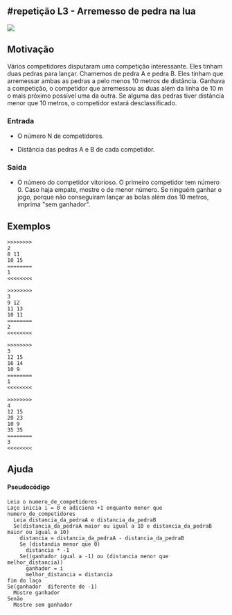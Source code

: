 ## #repetição L3 - Arremesso de pedra na lua


![](__capa.jpg)

## Motivação

Vários competidores disputaram uma competição interessante. Eles tinham duas pedras para lançar. Chamemos de pedra A e pedra B. Eles tinham que arremessar ambas as pedras a pelo menos 10 metros de distância. Ganhava a competição, o competidor que arremessou as duas além da linha de 10 m o mais próximo possível uma da outra. Se alguma das pedras tiver distância menor que 10 metros, o competidor estará desclassificado.

### Entrada

* O número N de competidores.

* Distância das pedras A e B de cada competidor.

### Saida

* O número do competidor vitorioso. O primeiro competidor tem número 0. Caso haja empate, mostre o de menor número. Se ninguém ganhar o jogo, porque não conseguiram lançar as bolas além dos 10 metros, imprima "sem ganhador".

## Exemplos

```
>>>>>>>>
2
8 11
10 15
========
1
<<<<<<<<

>>>>>>>>
3
9 12
11 13
10 11
========
2
<<<<<<<<

>>>>>>>>
3
12 15
16 14
10 9
========
1
<<<<<<<<

>>>>>>>>
4
12 15
20 23
10 9
35 35
========
3
<<<<<<<<

```
## Ajuda
#### Pseudocódigo
```
Leia o numero_de_competidores
Laço inicia i = 0 e adiciona +1 enquanto menor que numero_de_competidores 
  Leia distancia_da_pedraA e distancia_da_pedraB
  Se(distancia_da_pedraA maior ou igual a 10 e distancia_da_pedraB maior ou igual a 10)
    distancia = distancia_da_pedraA - distancia_da_pedraB
    Se (distandia menor que 0) 
      distancia * -1
    Se((ganhador igual a -1) ou (distancia menor que melhor_distancia))
      ganhador = i
      melhor_distancia = distancia 
fim do laço
Se(ganhador  diferente de -1)
  Mostre ganhador 
Senão 
  Mostre sem ganhador
```

